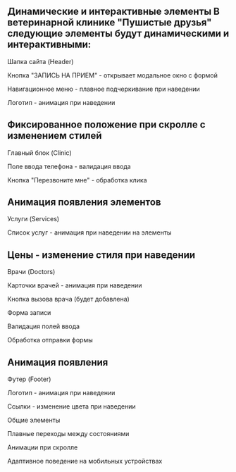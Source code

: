 Динамические и интерактивные элементы
В ветеринарной клинике "Пушистые друзья" следующие элементы будут динамическими и интерактивными:
--------------------------------------------------------
Шапка сайта (Header)

Кнопка "ЗАПИСЬ НА ПРИЕМ" - открывает модальное окно с формой

Навигационное меню - плавное подчеркивание при наведении

Логотип - анимация при наведении

Фиксированное положение при скролле с изменением стилей
--------------------------------------------------------
Главный блок (Clinic)

Поле ввода телефона - валидация ввода

Кнопка "Перезвоните мне" - обработка клика

Анимация появления элементов
--------------------------------------------------------
Услуги (Services)

Список услуг - анимация при наведении на элементы

Цены - изменение стиля при наведении
--------------------------------------------------------
Врачи (Doctors)

Карточки врачей - анимация при наведении

Кнопка вызова врача (будет добавлена)

Форма записи

Валидация полей ввода

Обработка отправки формы

Анимация появления
--------------------------------------------------------
Футер (Footer)

Логотип - анимация при наведении

Ссылки - изменение цвета при наведении

Общие элементы

Плавные переходы между состояниями

Анимации при скролле

Адаптивное поведение на мобильных устройствах